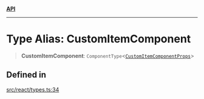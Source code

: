 [**API**](../../API.md)

***

# Type Alias: CustomItemComponent

> **CustomItemComponent**: `ComponentType`\<[`CustomItemComponentProps`](../interfaces/CustomItemComponentProps.md)\>

## Defined in

[src/react/types.ts:34](https://github.com/inokawa/virtua/blob/07a9bf9ed8118e1336c76ca2d56bbd6662d2b6ba/src/react/types.ts#L34)
